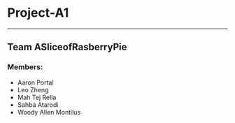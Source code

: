 # Project-A1
---
## Team ASliceofRasberryPie
### Members:
- Aaron Portal
- Leo Zheng
- Mah Tej Rella
- Sahba Atarodi
- Woody Allen Montilus
